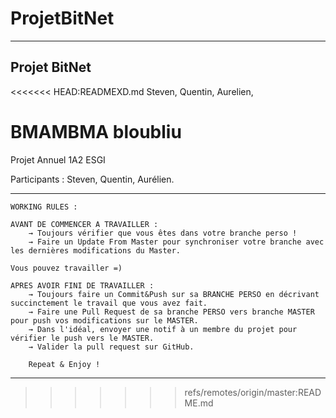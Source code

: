 # ProjetBitNet

-------------
Projet BitNet
-------------

<<<<<<< HEAD:READMEXD.md
Steven, 
Quentin, 
Aurelien, 


BMAMBMA bloubliu
=======

Projet Annuel 1A2 ESGI

Participants : Steven, Quentin, Aurélien.

----------------------
    WORKING RULES :

    AVANT DE COMMENCER A TRAVAILLER :
        → Toujours vérifier que vous êtes dans votre branche perso !
        → Faire un Update From Master pour synchroniser votre branche avec les dernières modifications du Master.

    Vous pouvez travailler =)

    APRES AVOIR FINI DE TRAVAILLER :
        → Toujours faire un Commit&Push sur sa BRANCHE PERSO en décrivant succinctement le travail que vous avez fait.
        → Faire une Pull Request de sa branche PERSO vers branche MASTER pour push vos modifications sur le MASTER.
        → Dans l'idéal, envoyer une notif à un membre du projet pour vérifier le push vers le MASTER.
        → Valider la pull request sur GitHub.

        Repeat & Enjoy !

----------------------
>>>>>>> refs/remotes/origin/master:README.md
